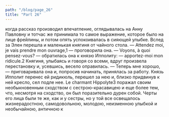 ```yaml
---
path: "/blog/page_26"
title: "Part 26"
---
```


 когда рассказ производил впечатление, оглядывалась на Анну Павловну и тотчас же принимала то самое выражение, которое было на лице фрейлины, и потом опять успокоивалась в сияющей улыбке. Вслед за Элен перешла и маленькая княгиня от чайного стола.
— Attendez moi, je vais prendre mon ouvrage,1 — проговорила она. — Voyons, à quoi pensez-vous? — обратилась она к князю Ипполиту: — apportez-moi mon ridicule.2
Княгиня, улыбаясь и говоря со всеми, вдруг произвела перестановку и, усевшись, весело оправилась.
— Теперь мне хорошо, — приговаривала она и, попросив начинать, принялась за работу.
Князь Ипполит перенес ей ридикюль, перешел за нею и, близко придвинув к ней кресло, сел подле нее.
Le charmant Hippolyte3 поражал своим необыкновенным сходством с сестрою-красавицею и еще более тем, что, несмотря на сходство, он был поразительно дурен собой. Черты его лица были те же, как и у сестры, но у той все освещалось жизнерадостною, самодовольною, молодою, неизменною улыбкой и необычайною, античною к

